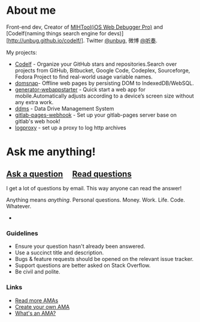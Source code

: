 # About me
Front-end dev, Creator of [MIHTool(iOS Web Debugger Pro)](http://www.mihtool.com/)  and [Codelf(naming things search engine for devs)][http://unbug.github.io/codelf/]. Twitter [@unbug](https://twitter.com/unbug), 微博 [@听奏](http://weibo.com/unbug).

My projects:
 - [Codelf](https://github.com/unbug/codelf) - Organize your GitHub stars and repositories.Search over projects from GitHub, Bitbucket, Google Code, Codeplex, Sourceforge, Fedora Project to find real-world usage variable names.
 - [domsnap](https://github.com/unbug/DOMSnap)- Offline web pages by persisting DOM to IndexedDB/WebSQL.
 - [generator-webappstarter](https://github.com/unbug/generator-webappstarter) - Quick start a web app for mobile.Automatically adjusts according to a device’s screen size without any extra work.
 - [ddms](https://github.com/unbug/ddms) - Data Drive Management System
 - [gitlab-pages-webhook](https://github.com/unbug/gitlab-pages-webhook) - Set up your gitlab-pages server base on gitlab's web hook!
 - [logproxy](https://github.com/unbug/logproxy) - set up a proxy to log http archives

# Ask me anything!

## [Ask a question](../../issues/new) &nbsp;&nbsp;&nbsp; [Read questions](../../issues?q=is%3Aissue+is%3Aclosed+sort%3Aupdated-desc)

I get a lot of questions by email. This way anyone can read the answer!

Anything means *anything*. Personal questions. Money. Work. Life. Code. Whatever.

-

### Guidelines

- Ensure your question hasn't already been answered.
- Use a succinct title and description.
- Bugs & feature requests should be opened on the relevant issue tracker.
- Support questions are better asked on Stack Overflow.
- Be civil and polite.

### Links

- [Read more AMAs](https://github.com/sindresorhus/amas)
- [Create your own AMA](https://github.com/sindresorhus/amas/blob/master/create-ama.md)
- [What's an AMA?](https://en.wikipedia.org/wiki/Reddit#IAmA_and_AMA)
